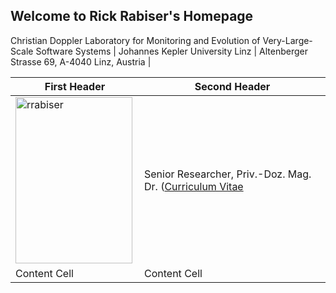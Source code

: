## Welcome to Rick Rabiser's Homepage

Christian Doppler Laboratory for Monitoring and Evolution of Very-Large-Scale Software Systems  |
Johannes Kepler University Linz  |
Altenberger Strasse 69, A-4040 Linz, Austria  |

| First Header  | Second Header |
| ------------- | ------------- |
| <img src="https://raw.githubusercontent.com/RickRabiser/rickrepo/master/assets/rabiser.jpg" alt="rrabiser" width="187" height="266" align="left">  | Senior Researcher, Priv.-Doz. Mag. Dr. ([Curriculum Vitae](https://github.com/RickRabiser/rickrepo/blob/master/CVRR_Web.pdf)  |
| Content Cell  | Content Cell  |
